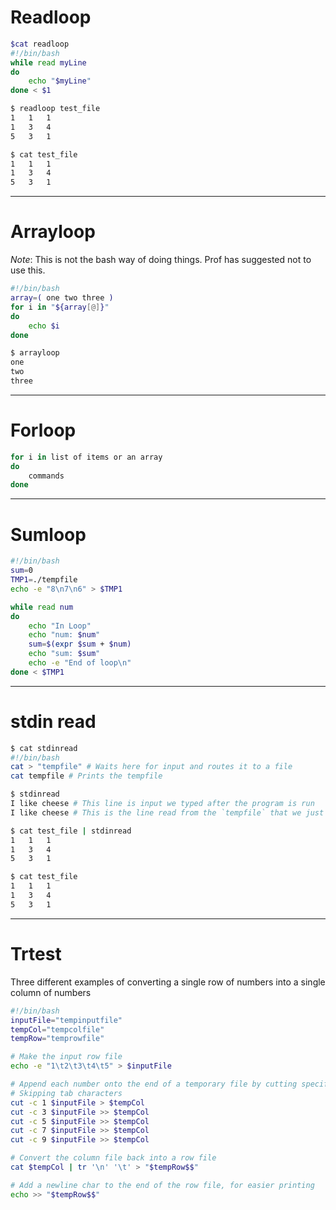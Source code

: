 # Readloop
```sh
$cat readloop
#!/bin/bash
while read myLine
do
    echo "$myLine"
done < $1
```
```sh
$ readloop test_file
1   1   1
1   3   4
5   3   1
```
```sh
$ cat test_file
1   1   1
1   3   4
5   3   1
```
---
# Arrayloop

*Note*: This is not the bash way of doing things. Prof has suggested not to use this.

```sh
#!/bin/bash
array=( one two three )
for i in "${array[@]}"
do
    echo $i
done
```
```sh
$ arrayloop
one
two
three
```
---
# Forloop
```sh
for i in list of items or an array
do
    commands
done
```
---
# Sumloop
```sh
#!/bin/bash
sum=0
TMP1=./tempfile
echo -e "8\n7\n6" > $TMP1

while read num
do
    echo "In Loop"
    echo "num: $num"
    sum=$(expr $sum + $num)
    echo "sum: $sum"
    echo -e "End of loop\n"
done < $TMP1
```

---
# stdin read
```sh
$ cat stdinread
#!/bin/bash
cat > "tempfile" # Waits here for input and routes it to a file
cat tempfile # Prints the tempfile
```
```sh
$ stdinread
I like cheese # This line is input we typed after the program is run
I like cheese # This is the line read from the `tempfile` that we just put into STDIN
```
```sh
$ cat test_file | stdinread
1   1   1
1   3   4
5   3   1
```
```sh
$ cat test_file
1   1   1
1   3   4
5   3   1
```
---
# Trtest

Three different examples of converting a single row of numbers into a single column of numbers

```sh
#!/bin/bash
inputFile="tempinputfile"
tempCol="tempcolfile"
tempRow="temprowfile"

# Make the input row file
echo -e "1\t2\t3\t4\t5" > $inputFile

# Append each number onto the end of a temporary file by cutting specific columns
# Skipping tab characters
cut -c 1 $inputFile > $tempCol
cut -c 3 $inputFile >> $tempCol
cut -c 5 $inputFile >> $tempCol
cut -c 7 $inputFile >> $tempCol
cut -c 9 $inputFile >> $tempCol

# Convert the column file back into a row file
cat $tempCol | tr '\n' '\t' > "$tempRow$$"

# Add a newline char to the end of the row file, for easier printing
echo >> "$tempRow$$"
```
